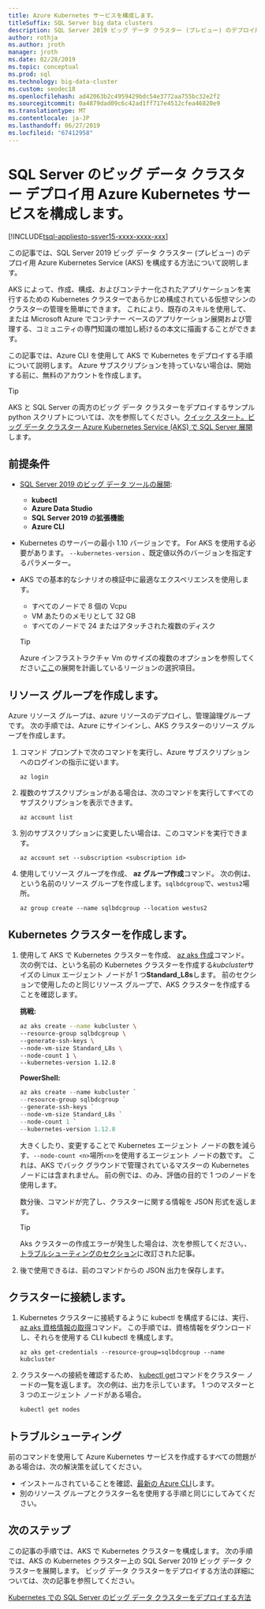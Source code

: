```yaml
---
title: Azure Kubernetes サービスを構成します。
titleSuffix: SQL Server big data clusters
description: SQL Server 2019 ビッグ データ クラスター (プレビュー) のデプロイ用 Azure Kubernetes Service (AKS) を構成する方法について説明します。
author: rothja
ms.author: jroth
manager: jroth
ms.date: 02/28/2019
ms.topic: conceptual
ms.prod: sql
ms.technology: big-data-cluster
ms.custom: seodec18
ms.openlocfilehash: ad42063b2c4959429bdc54e3772aa755bc32e2f2
ms.sourcegitcommit: 0a4879dad09c6c42ad1ff717e4512cfea46820e9
ms.translationtype: MT
ms.contentlocale: ja-JP
ms.lasthandoff: 06/27/2019
ms.locfileid: "67412958"
---
```

# <a name="configure-azure-kubernetes-service-for-sql-server-big-data-cluster-deployments"></a>SQL Server のビッグ データ クラスター デプロイ用 Azure Kubernetes サービスを構成します。

[!INCLUDE[tsql-appliesto-ssver15-xxxx-xxxx-xxx](../includes/tsql-appliesto-ssver15-xxxx-xxxx-xxx.md)]

この記事では、SQL Server 2019 ビッグ データ クラスター (プレビュー) のデプロイ用 Azure Kubernetes Service (AKS) を構成する方法について説明します。

AKS によって、作成、構成、およびコンテナー化されたアプリケーションを実行するための Kubernetes クラスターであらかじめ構成されている仮想マシンのクラスターの管理を簡単にできます。 これにより、既存のスキルを使用して、または Microsoft Azure でコンテナー ベースのアプリケーション展開および管理する、コミュニティの専門知識の増加し続けるの本文に描画することができます。

この記事では、Azure CLI を使用して AKS で Kubernetes をデプロイする手順について説明します。 Azure サブスクリプションを持っていない場合は、開始する前に、無料のアカウントを作成します。

> [!TIP] 
> AKS と SQL Server の両方のビッグ データ クラスターをデプロイするサンプル python スクリプトについては、次を参照してください。[クイック スタート。ビッグ データ クラスター Azure Kubernetes Service (AKS) で SQL Server 展開](quickstart-big-data-cluster-deploy.md)します。

## <a name="prerequisites"></a>前提条件

- [SQL Server 2019 のビッグ データ ツールの展開](deploy-big-data-tools.md):
   - **kubectl**
   - **Azure Data Studio**
   - **SQL Server 2019 の拡張機能**
   - **Azure CLI**

- Kubernetes のサーバーの最小 1.10 バージョンです。 For AKS を使用する必要があります。 `--kubernetes-version` 、既定値以外のバージョンを指定するパラメーター。

- AKS での基本的なシナリオの検証中に最適なエクスペリエンスを使用します。
   - すべてのノードで 8 個の Vcpu
   - VM あたりのメモリとして 32 GB
   - すべてのノードで 24 またはアタッチされた複数のディスク

   > [!TIP]
   > Azure インフラストラクチャ Vm のサイズの複数のオプションを参照してください[ここ](https://docs.microsoft.com/azure/virtual-machines/windows/sizes)の展開を計画しているリージョンの選択項目。

## <a name="create-a-resource-group"></a>リソース グループを作成します。

Azure リソース グループは、azure リソースのデプロイし、管理論理グループです。 次の手順では、Azure にサインインし、AKS クラスターのリソース グループを作成します。

1. コマンド プロンプトで次のコマンドを実行し、Azure サブスクリプションへのログインの指示に従います。

    ```azurecli
    az login
    ```

1. 複数のサブスクリプションがある場合は、次のコマンドを実行してすべてのサブスクリプションを表示できます。

   ```azurecli
   az account list
   ```

1. 別のサブスクリプションに変更したい場合は、このコマンドを実行できます。

   ```azurecli
   az account set --subscription <subscription id>
   ```

1. 使用してリソース グループを作成、 **az グループ作成**コマンド。 次の例は、という名前のリソース グループを作成します。`sqlbdcgroup`で、`westus2`場所。

   ```azurecli
   az group create --name sqlbdcgroup --location westus2
   ```

## <a name="create-a-kubernetes-cluster"></a>Kubernetes クラスターを作成します。

1. 使用して AKS で Kubernetes クラスターを作成、 [az aks 作成](https://docs.microsoft.com/cli/azure/aks)コマンド。 次の例では、という名前の Kubernetes クラスターを作成する*kubcluster*サイズの Linux エージェント ノードが 1 つ**Standard_L8s**します。 前のセクションで使用したのと同じリソース グループで、AKS クラスターを作成することを確認します。

   **挑戦:**

   ```bash
   az aks create --name kubcluster \
   --resource-group sqlbdcgroup \
   --generate-ssh-keys \
   --node-vm-size Standard_L8s \
   --node-count 1 \
   --kubernetes-version 1.12.8
   ```

   **PowerShell:**

   ```powershell
   az aks create --name kubcluster `
   --resource-group sqlbdcgroup `
   --generate-ssh-keys `
   --node-vm-size Standard_L8s `
   --node-count 1 `
   --kubernetes-version 1.12.8
   ```

   大きくしたり、変更することで Kubernetes エージェント ノードの数を減らす、`--node-count <n>`場所`<n>`を使用するエージェント ノードの数です。 これは、AKS でバック グラウンドで管理されているマスターの Kubernetes ノードには含まれません。 前の例では、のみ、評価の目的で 1 つのノードを使用します。

   数分後、コマンドが完了し、クラスターに関する情報を JSON 形式を返します。

   > [!TIP]
   > Aks クラスターの作成エラーが発生した場合は、次を参照してください。、[トラブルシューティングのセクション](#troubleshoot)に改訂された記事。

1. 後で使用できるは、前のコマンドからの JSON 出力を保存します。

## <a name="connect-to-the-cluster"></a>クラスターに接続します。

1. Kubernetes クラスターに接続するように kubectl を構成するには、実行、 [az aks 資格情報の取得](https://docs.microsoft.com/cli/azure/aks?view=azure-cli-latest#az-aks-get-credentials)コマンド。 この手順では、資格情報をダウンロードし、それらを使用する CLI kubectl を構成します。

   ```azurecli
   az aks get-credentials --resource-group=sqlbdcgroup --name kubcluster
   ```

1. クラスターへの接続を確認するため、 [kubectl get](https://kubernetes.io/docs/reference/generated/kubectl/kubectl-commands)コマンドをクラスター ノードの一覧を返します。  次の例は、出力を示しています。 1 つのマスターと 3 つのエージェント ノードがある場合。

   ```bash
   kubectl get nodes
   ```

## <a id="troubleshoot"></a> トラブルシューティング

前のコマンドを使用して Azure Kubernetes サービスを作成するすべての問題がある場合は、次の解決策を試してください。

- インストールされていることを確認、[最新の Azure CLI](https://docs.microsoft.com/cli/azure/install-azure-cli?view=azure-cli-latest)します。
- 別のリソース グループとクラスター名を使用する手順と同じにしてみてください。

## <a name="next-steps"></a>次のステップ

この記事の手順では、AKS で Kubernetes クラスターを構成します。 次の手順では、AKS の Kubernetes クラスター上の SQL Server 2019 ビッグ データ クラスターを展開します。 ビッグ データ クラスターをデプロイする方法の詳細については、次の記事を参照してください。

[Kubernetes での SQL Server のビッグ データ クラスターをデプロイする方法](deployment-guidance.md)
